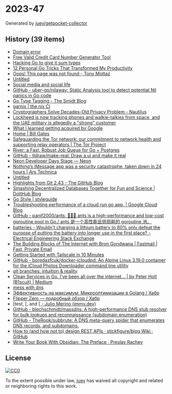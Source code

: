 # 2023-47

Generated by [juev/getpocket-collector](https://github.com/juev/getpocket-collector)

## History (39 items)

- [Domain error](https://error.ghost.org/)
- [Free Valid Credit Card Number Generator Tool](https://cardgenerator.org)
- [Hacking Go to give it sum types](https://zackoverflow.dev/writing/hacking-go-to-give-it-sumtypes)
- [12 Personal Go Tricks That Transformed My Productivity](https://blog.devtrovert.com/p/12-personal-go-tricks-that-transformed)
- [Oops! This page was not found - Tony Mottaz](https://www.tonymottaz.com/code-for-computers-and-humans)
- [Untitled](https://www.uber.com/en-NL/blog/nilaway-practical-nil-panic-detection-for-go)
- [Social media and social life](https://ellie.wtf/posts/social-media-and-social-life)
- [GitHub - uber-go/nilaway: Static Analysis tool to detect potential Nil panics in Go code](https://github.com/uber-go/nilaway)
- [Go Type Tagging - The Smidt Blog](https://blog.smidt.dev/posts/go-type-tagging/)
- [garnix | the nix CI](https://garnix.io/blog/contextual-cli)
- [Cryptographers Solve Decades-Old Privacy Problem - Nautilus](https://nautil.us/cryptographers-solve-decades-old-privacy-problem-444899/)
- [Lockheed is now tracking phones and walkie-talkies from space, and the UAE military is allegedly a "strong" customer](https://jackpoulson.substack.com/p/lockheed-is-now-tracking-phones-and)
- [What I learned getting acquired by Google](https://shreyans.org/google)
- [Home | Bill Gates](https://www.gatesnotes.com)
- [Safeguarding the Tor network: our commitment to network health and supporting relay operators | The Tor Project](https://blog.torproject.org/tor-network-community-health-update/)
- [River: a Fast, Robust Job Queue for Go + Postgres](https://brandur.org/river)
- [GitHub - tldraw/make-real: Draw a ui and make it real](https://github.com/tldraw/make-real)
- [Neon Developer Days Stage — Neon](https://devdays.neon.tech/stage)
- [Nothing’s iMessage app was a security catastrophe, taken down in 24 hours | Ars Technica](https://arstechnica.com/gadgets/2023/11/nothings-imessage-app-was-a-security-catastrophe-taken-down-in-24-hours/)
- [Untitled](https://brandonspark.github.io/150/)
- [Highlights from Git 2.43 - The GitHub Blog](https://github.blog/2023-11-20-highlights-from-git-2-43/)
- [Smashing Decentralized Databases Together for Fun and Science | DoltHub Blog](https://www.dolthub.com/blog/2023-11-20-smashing-decentralized-databases-together-for-fun-and-science/)
- [Go Style | styleguide](https://google.github.io/styleguide/go/)
- [Troubleshooting performance of a cloud run go app. | Google Cloud Blog](https://cloud.google.com/blog/products/serverless/troubleshooting-performance-of-a-cloud-run-go-app)
- [GitHub - panjf2000/ants: 🐜🐜🐜 ants is a high-performance and low-cost goroutine pool in Go./ ants 是一个高性能且低损耗的 goroutine 池。](https://github.com/panjf2000/ants)
- [batteries - Wouldn't charging a lithium battery to 80% only defeat the purpose of putting the battery into longer use in the first place? - Electrical Engineering Stack Exchange](https://electronics.stackexchange.com/questions/623358/wouldnt-charging-a-lithium-battery-to-80-only-defeat-the-purpose-of-putting-th)
- [The Building Blocks of The Internet with Bron Gondwana | Fastmail | Fast, Private Email](https://www.fastmail.com/blog/the-building-blocks-of-the-internet-with-bron-gondwana/)
- [Getting Started with Tailscale in 10 Minutes](https://tailscale.dev/blog/get-started-in-10-nov2023)
- [GitHub - boredazfcuk/docker-icloudpd: An Alpine Linux 3.19.0 container for the iCloud Photos Downloader command line utility](https://github.com/boredazfcuk/docker-icloudpd)
- [git branches: intuition & reality](https://jvns.ca/blog/2023/11/23/branches-intuition-reality/)
- [Clean Services in Go. I’ve been all over the internet… | by Peter Holt (B1scuit) | Medium](https://medium.com/@B1scuit/clean-services-in-go-63a7cc953841)
- [mess with dns](https://messwithdns.net)
- [Эффективность на максимум: Микрооптимизации в Golang / Хабр](https://habr.com/ru/companies/otus/articles/775192/)
- [Flipper Zero — подробный обзор / Хабр](https://habr.com/ru/articles/775706/)
- [test, [, and [[ - Julio Merino (jmmv.dev)](https://jmmv.dev/2020/03/test-bracket.html)
- [GitHub - blechschmidt/massdns: A high-performance DNS stub resolver for bulk lookups and reconnaissance (subdomain enumeration)](https://github.com/blechschmidt/massdns)
- [GitHub - TheRook/subbrute: A DNS meta-query spider that enumerates DNS records, and subdomains.](https://github.com/TheRook/subbrute)
- [How to (and how not to) design REST APIs · stickfigure/blog Wiki · GitHub](https://github.com/stickfigure/blog/wiki/How-to-(and-how-not-to)-design-REST-APIs)
- [Write Your Book With Obsidian: The Preface · Preslav Rachev](https://preslav.me/2023/11/24/write-yor-book-with-obsidian-preface/)

## License

[![CC0](https://mirrors.creativecommons.org/presskit/buttons/88x31/svg/cc-zero.svg)](https://creativecommons.org/publicdomain/zero/1.0/)

To the extent possible under law, [juev](https://github.com/juev) has waived all copyright and related or neighboring rights to this work.

